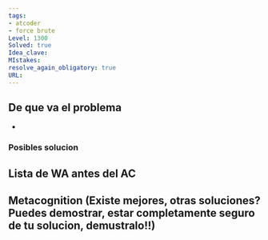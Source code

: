 ```yaml
---
tags:
- atcoder
- force brute
Level: 1300
Solved: true 
Idea_clave: 
MIstakes: 
resolve_again_obligatory: true
URL: 
---
```


## De que va el problema

- 

### Posibles solucion


## Lista de WA antes del AC

## Metacognition (Existe mejores, otras soluciones? Puedes demostrar, estar completamente seguro de tu solucion, demustralo!!)

